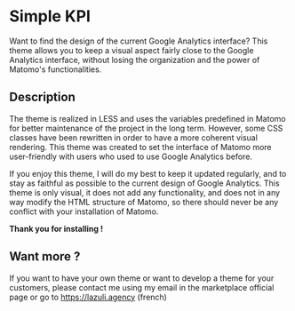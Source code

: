 # Simple KPI
Want to find the design of the current Google Analytics interface? This theme allows you to keep a visual aspect fairly close to the Google Analytics interface, without losing the organization and the power of Matomo's functionalities.

## Description
The theme is realized in LESS and uses the variables predefined in Matomo for better maintenance of the project in the long term.
However, some CSS classes have been rewritten in order to have a more coherent visual rendering.
This theme was created to set the interface of Matomo more user-friendly with users who used to use Google Analytics before.

If you enjoy this theme, I will do my best to keep it updated regularly, and to stay as faithful as possible to the current design of Google Analytics.
This theme is only visual, it does not add any functionality, and does not in any way modify the HTML structure of Matomo, so there should never be any conflict with your installation of Matomo.

__Thank you for installing !__
  
## Want more ?
If you want to have your own theme or want to develop a theme for your customers, please contact me using my email in the marketplace official page or go to https://lazuli.agency (french)